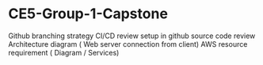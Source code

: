 # CE5-Group-1-Capstone
Github branching strategy 
CI/CD review setup in github 
source code review 
Architecture diagram ( Web server connection from client) 
AWS resource requirement ( Diagram / Services)
